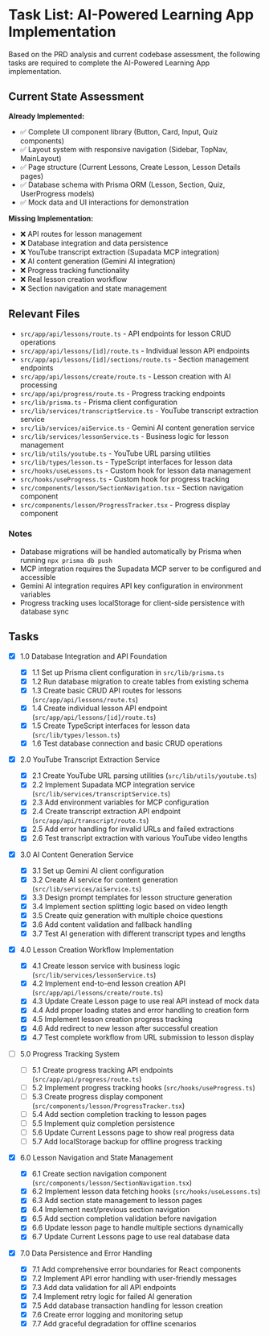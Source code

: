 # Task List: AI-Powered Learning App Implementation

Based on the PRD analysis and current codebase assessment, the following tasks are required to complete the AI-Powered Learning App implementation.

## Current State Assessment

**Already Implemented:**

- ✅ Complete UI component library (Button, Card, Input, Quiz components)
- ✅ Layout system with responsive navigation (Sidebar, TopNav, MainLayout)
- ✅ Page structure (Current Lessons, Create Lesson, Lesson Details pages)
- ✅ Database schema with Prisma ORM (Lesson, Section, Quiz, UserProgress models)
- ✅ Mock data and UI interactions for demonstration

**Missing Implementation:**

- ❌ API routes for lesson management
- ❌ Database integration and data persistence
- ❌ YouTube transcript extraction (Supadata MCP integration)
- ❌ AI content generation (Gemini AI integration)
- ❌ Progress tracking functionality
- ❌ Real lesson creation workflow
- ❌ Section navigation and state management

## Relevant Files

- `src/app/api/lessons/route.ts` - API endpoints for lesson CRUD operations
- `src/app/api/lessons/[id]/route.ts` - Individual lesson API endpoints
- `src/app/api/lessons/[id]/sections/route.ts` - Section management endpoints
- `src/app/api/lessons/create/route.ts` - Lesson creation with AI processing
- `src/app/api/progress/route.ts` - Progress tracking endpoints
- `src/lib/prisma.ts` - Prisma client configuration
- `src/lib/services/transcriptService.ts` - YouTube transcript extraction service
- `src/lib/services/aiService.ts` - Gemini AI content generation service
- `src/lib/services/lessonService.ts` - Business logic for lesson management
- `src/lib/utils/youtube.ts` - YouTube URL parsing utilities
- `src/lib/types/lesson.ts` - TypeScript interfaces for lesson data
- `src/hooks/useLessons.ts` - Custom hook for lesson data management
- `src/hooks/useProgress.ts` - Custom hook for progress tracking
- `src/components/lesson/SectionNavigation.tsx` - Section navigation component
- `src/components/lesson/ProgressTracker.tsx` - Progress display component

### Notes

- Database migrations will be handled automatically by Prisma when running `npx prisma db push`
- MCP integration requires the Supadata MCP server to be configured and accessible
- Gemini AI integration requires API key configuration in environment variables
- Progress tracking uses localStorage for client-side persistence with database sync

## Tasks

- [x] 1.0 Database Integration and API Foundation

  - [x] 1.1 Set up Prisma client configuration in `src/lib/prisma.ts`
  - [x] 1.2 Run database migration to create tables from existing schema
  - [x] 1.3 Create basic CRUD API routes for lessons (`src/app/api/lessons/route.ts`)
  - [x] 1.4 Create individual lesson API endpoint (`src/app/api/lessons/[id]/route.ts`)
  - [x] 1.5 Create TypeScript interfaces for lesson data (`src/lib/types/lesson.ts`)
  - [x] 1.6 Test database connection and basic CRUD operations

- [x] 2.0 YouTube Transcript Extraction Service

  - [x] 2.1 Create YouTube URL parsing utilities (`src/lib/utils/youtube.ts`)
  - [x] 2.2 Implement Supadata MCP integration service (`src/lib/services/transcriptService.ts`)
  - [x] 2.3 Add environment variables for MCP configuration
  - [x] 2.4 Create transcript extraction API endpoint (`src/app/api/transcript/route.ts`)
  - [x] 2.5 Add error handling for invalid URLs and failed extractions
  - [x] 2.6 Test transcript extraction with various YouTube video lengths

- [x] 3.0 AI Content Generation Service

  - [x] 3.1 Set up Gemini AI client configuration
  - [x] 3.2 Create AI service for content generation (`src/lib/services/aiService.ts`)
  - [x] 3.3 Design prompt templates for lesson structure generation
  - [x] 3.4 Implement section splitting logic based on video length
  - [x] 3.5 Create quiz generation with multiple choice questions
  - [x] 3.6 Add content validation and fallback handling
  - [x] 3.7 Test AI generation with different transcript types and lengths

- [x] 4.0 Lesson Creation Workflow Implementation

  - [x] 4.1 Create lesson service with business logic (`src/lib/services/lessonService.ts`)
  - [x] 4.2 Implement end-to-end lesson creation API (`src/app/api/lessons/create/route.ts`)
  - [x] 4.3 Update Create Lesson page to use real API instead of mock data
  - [x] 4.4 Add proper loading states and error handling to creation form
  - [x] 4.5 Implement lesson creation progress tracking
  - [x] 4.6 Add redirect to new lesson after successful creation
  - [x] 4.7 Test complete workflow from URL submission to lesson display

- [ ] 5.0 Progress Tracking System

  - [ ] 5.1 Create progress tracking API endpoints (`src/app/api/progress/route.ts`)
  - [ ] 5.2 Implement progress tracking hooks (`src/hooks/useProgress.ts`)
  - [ ] 5.3 Create progress display component (`src/components/lesson/ProgressTracker.tsx`)
  - [ ] 5.4 Add section completion tracking to lesson pages
  - [ ] 5.5 Implement quiz completion persistence
  - [ ] 5.6 Update Current Lessons page to show real progress data
  - [ ] 5.7 Add localStorage backup for offline progress tracking

- [x] 6.0 Lesson Navigation and State Management

  - [x] 6.1 Create section navigation component (`src/components/lesson/SectionNavigation.tsx`)
  - [x] 6.2 Implement lesson data fetching hooks (`src/hooks/useLessons.ts`)
  - [x] 6.3 Add section state management to lesson pages
  - [x] 6.4 Implement next/previous section navigation
  - [x] 6.5 Add section completion validation before navigation
  - [x] 6.6 Update lesson page to handle multiple sections dynamically
  - [x] 6.7 Update Current Lessons page to use real database data

- [x] 7.0 Data Persistence and Error Handling
  - [x] 7.1 Add comprehensive error boundaries for React components
  - [x] 7.2 Implement API error handling with user-friendly messages
  - [x] 7.3 Add data validation for all API endpoints
  - [x] 7.4 Implement retry logic for failed AI generation
  - [x] 7.5 Add database transaction handling for lesson creation
  - [x] 7.6 Create error logging and monitoring setup
  - [x] 7.7 Add graceful degradation for offline scenarios
